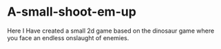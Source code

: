 # A-small-shoot-em-up
Here I Have created a small 2d game based on the dinosaur game where you face an endless onslaught of enemies.
